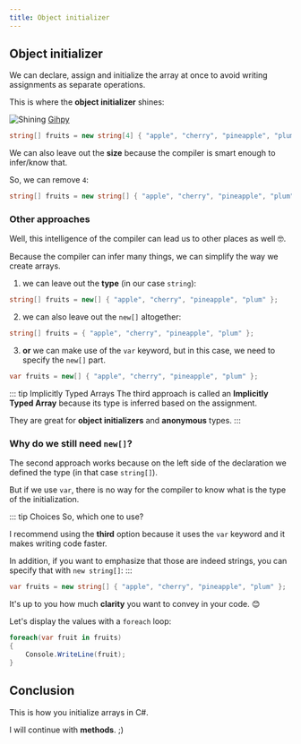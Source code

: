 ```yaml
---
title: Object initializer
---
```


## Object initializer

We can declare, assign and initialize the array at once to avoid writing assignments as separate operations. 

This is where the **object initializer** shines: 

![Shining](https://media.giphy.com/media/3VSM58Eu7kR4A/giphy.gif)
[Gihpy](https://giphy.com/gifs/3VSM58Eu7kR4A)

``` csharp
string[] fruits = new string[4] { "apple", "cherry", "pineapple", "plum" };
```

We can also leave out the **size** because the compiler is smart enough to infer/know that. 

So, we can remove `4`:

```csharp
string[] fruits = new string[] { "apple", "cherry", "pineapple", "plum" };
```

### Other approaches

Well, this intelligence of the compiler can lead us to other places as well :nerd_face:. 

Because the compiler can infer many things, we can simplify the way we create arrays.

1. we can leave out the **type** (in our case `string`):

```csharp
string[] fruits = new[] { "apple", "cherry", "pineapple", "plum" };
```

2. we can also leave out the `new[]` altogether:

```csharp
string[] fruits = { "apple", "cherry", "pineapple", "plum" };
```

3. **or** we can make use of the `var` keyword, but in this case, we need to specify the `new[]` part.

```csharp
var fruits = new[] { "apple", "cherry", "pineapple", "plum" };
```

::: tip Implicitly Typed Arrays
The third approach is called an **Implicitly Typed Array** because its type is inferred based on the assignment. 

They are great for **object initializers** and **anonymous** types.
:::

### Why do we still need `new[]`?

The second approach works because on the left side of the declaration we defined the type (in that case `string[]`). 

But if we use `var`, there is no way for the compiler to know what is the type of the initialization.

::: tip Choices
So, which one to use? 

I recommend using the **third** option because it uses the `var` keyword and it makes writing code faster. 

In addition, if you want to emphasize that those are indeed strings, you can specify that with `new string[]`:
:::

``` csharp
var fruits = new string[] { "apple", "cherry", "pineapple", "plum" };
```

It's up to you how much **clarity** you want to convey in your code. :blush:

Let's display the values with a `foreach` loop:

``` csharp
foreach(var fruit in fruits)
{
    Console.WriteLine(fruit);
}
```

## Conclusion

This is how you initialize arrays in C#. 

I will continue with **methods**. ;)